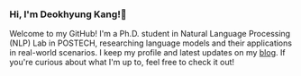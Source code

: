 ### Hi, I'm Deokhyung Kang!👋
Welcome to my GitHub! I'm a Ph.D. student in Natural Language Processing (NLP) Lab in POSTECH, researching language models and their applications in real-world scenarios. 
I keep my profile and latest updates on my [blog](https://deokhk.github.io/). If you're curious about what I'm up to, feel free to check it out!
<!--
**deokhk/deokhk** is a ✨ _special_ ✨ repository because its `README.md` (this file) appears on your GitHub profile.

Here are some ideas to get you started:

- 🔭 I’m currently working on ...
- 🌱 I’m currently learning ...
- 👯 I’m looking to collaborate on ...
- 🤔 I’m looking for help with ...
- 💬 Ask me about ...
- 📫 How to reach me: ...
- 😄 Pronouns: ...
- ⚡ Fun fact: ...
-->
